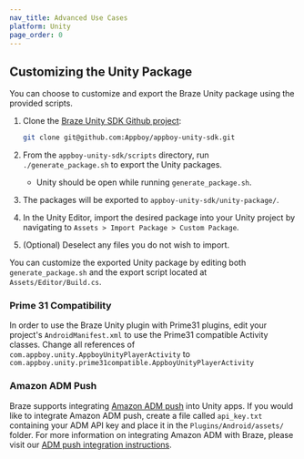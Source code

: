 ```yaml
---
nav_title: Advanced Use Cases
platform: Unity
page_order: 0
---
```


## Customizing the Unity Package

You can choose to customize and export the Braze Unity package using the provided scripts.

1. Clone the [Braze Unity SDK Github project][1]:

	```bash
	git clone git@github.com:Appboy/appboy-unity-sdk.git
	```
2. From the `appboy-unity-sdk/scripts` directory, run `./generate_package.sh` to export the Unity packages.
	- Unity should be open while running `generate_package.sh`.
3. The packages will be exported to `appboy-unity-sdk/unity-package/`.
4. In the Unity Editor, import the desired package into your Unity project by navigating to `Assets > Import Package > Custom Package`.
5. (Optional) Deselect any files you do not wish to import.

You can customize the exported Unity package by editing both `generate_package.sh` and the export script located at `Assets/Editor/Build.cs`.

### Prime 31 Compatibility

In order to use the Braze Unity plugin with Prime31 plugins, edit your project's `AndroidManifest.xml` to use the Prime31 compatible Activity classes. Change all references of
`com.appboy.unity.AppboyUnityPlayerActivity` to `com.appboy.unity.prime31compatible.AppboyUnityPlayerActivity`

### Amazon ADM Push

Braze supports integrating [Amazon ADM push][10] into Unity apps. If you would like to integrate Amazon ADM push, create a file called `api_key.txt` containing your ADM API key and place it in the `Plugins/Android/assets/` folder.  For more information on integrating Amazon ADM with Braze, please visit our [ADM push integration instructions][11].

[1]: https://github.com/appboy/appboy-unity-sdk
[10]: https://developer.amazon.com/public/apis/engage/device-messaging
[11]: {{site.baseurl}}/developer_guide/platform_integration_guides/fireos/push_notifications/integration/
